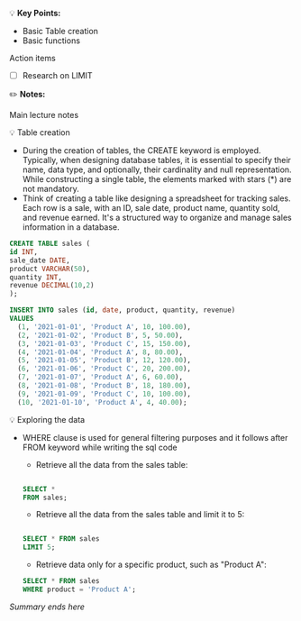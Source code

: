 
💡 **Key Points:**

- Basic Table creation
- Basic functions

Action items

- [ ]  Research on LIMIT



✏️ **Notes:**

Main lecture notes


💡 Table creation



- During the creation of tables, the CREATE keyword is employed. Typically, when designing database tables, it is essential to specify their name, data type, and optionally, their cardinality and null representation. While constructing a single table, the elements marked with stars (*) are not mandatory.
- Think of creating a table like designing a spreadsheet for tracking sales. Each row is a sale, with an ID, sale date, product name, quantity sold, and revenue earned. It's a structured way to organize and manage sales information in a database.

```sql
CREATE TABLE sales (
id INT,
sale_date DATE,
product VARCHAR(50),
quantity INT,
revenue DECIMAL(10,2)
);
```

```sql
INSERT INTO sales (id, date, product, quantity, revenue)
VALUES
  (1, '2021-01-01', 'Product A', 10, 100.00),
  (2, '2021-01-02', 'Product B', 5, 50.00),
  (3, '2021-01-03', 'Product C', 15, 150.00),
  (4, '2021-01-04', 'Product A', 8, 80.00),
  (5, '2021-01-05', 'Product B', 12, 120.00),
  (6, '2021-01-06', 'Product C', 20, 200.00),
  (7, '2021-01-07', 'Product A', 6, 60.00),
  (8, '2021-01-08', 'Product B', 18, 180.00),
  (9, '2021-01-09', 'Product C', 10, 100.00),
  (10, '2021-01-10', 'Product A', 4, 40.00);
```


💡 Exploring the data



- WHERE clause is used for general filtering purposes and it follows after FROM keyword while writing the sql code
    - Retrieve all the data from the sales table:
    
    ```sql
    
    SELECT * 
    FROM sales;
    ```
    
    - Retrieve all the data from the sales table and limit it to 5:
    
    ```sql
    
    SELECT * FROM sales
    LIMIT 5;
    ```
    
    - Retrieve data only for a specific product, such as "Product A":
    
    ```sql
    SELECT * FROM sales 
    WHERE product = 'Product A';
    ```
    

*Summary ends here*
